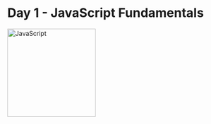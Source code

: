 # Day 1 - JavaScript Fundamentals



<img src="https://github.com/adion81/-mern-lectures/blob/master/assets/js.png" alt="JavaScript" width="200px" />